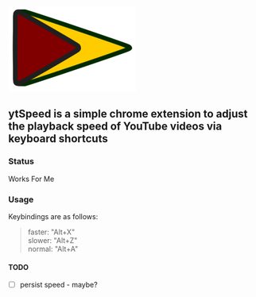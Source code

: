 ![ytspeed logo](./extension/icons/icon-256.png)  

## ytSpeed is a simple chrome extension to adjust the playback speed of YouTube videos via keyboard shortcuts

### Status
Works For Me

### Usage
Keybindings are as follows:
>faster: "Alt+X"  
>slower: "Alt+Z"  
>normal: "Alt+A"  

#### TODO
* [ ] persist speed - maybe?
